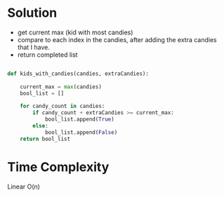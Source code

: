 # Solution

- get current max (kid with most candies)
- compare to each index in the candies, after adding the extra candies that I have.
- return completed list

```python

def kids_with_candies(candies, extraCandies):
    
    current_max = max(candies)
    bool_list = []
    
    for candy_count in candies:
        if candy_count + extraCandies >= current_max:
            bool_list.append(True)
        else:
            bool_list.append(False)
    return bool_list

```

# Time Complexity

Linear O(n)